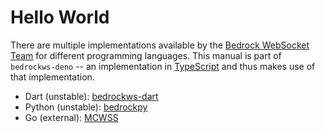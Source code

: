 # Hello World

There are multiple implementations available by the
[Bedrock WebSocket Team][] for different programming languages. This manual is
part of `bedrockws-deno` -- an implementation in [TypeScript][] and thus
makes use of that implementation.

- Dart (unstable): [bedrockws-dart](https://github.com/bedrock-ws/bedrockws-dart)
- Python (unstable): [bedrockpy](https://github.com/bedrock-ws/bedrockpy)
- Go (external): [MCWSS](https://github.com/Sandertv/mcwss)

[Bedrock WebSocket Team]: https://github.com/bedrock-ws
[TypeScript]: https://www.typescriptlang.org/
